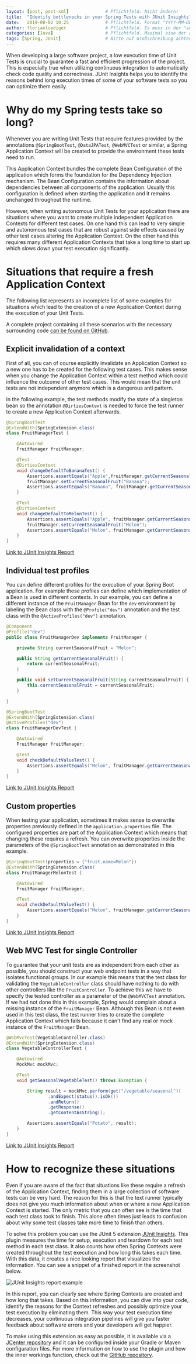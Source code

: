 ```yaml
---
layout: [post, post-xml]              # Pflichtfeld. Nicht ändern!
title:  "Identify bottlenecks in your Spring Tests with JUnit Insights"         # Pflichtfeld. Bitte einen Titel für den Blog Post angeben.
date:   2019-08-02 10:25              # Pflichtfeld. Format "YYYY-MM-DD HH:MM". Muss für Veröffentlichung in der Vergangenheit liegen. (Für Preview egal)
author: florianluediger               # Pflichtfeld. Es muss in der "authors.yml" einen Eintrag mit diesem Namen geben.
categories: [Java]                    # Pflichtfeld. Maximal eine der angegebenen Kategorien verwenden.
tags: [Spring, JUnit]                 # Bitte auf Großschreibung achten.
---
```


When developing a large software project, a low execution time of Unit Tests is crucial to guarantee a fast and efficient progression of the project.
This is especially true when utilizing continuous integration to automatically check code quality and correctness.
JUnit Insights helps you to identify the reasons behind long execution times of some of your software tests so you can optimize them easily.

# Why do my Spring tests take so long?

Whenever you are writing Unit Tests that require features provided by the annotations `@SpringBootTest`, `@DataJPATest`, `@WebMVCTest` or similar, a Spring Application Context will be created to provide the environment these tests need to run.

This Application Context bundles the complete Bean Configuration of the application which forms the foundation for the Dependency Injection mechanism.
The Bean Configuration contains the information about dependencies between all components of the application.
Usually this configuration is defined when starting the application and it remains unchanged throughout the runtime.

However, when writing autonomous Unit Tests for your application there are situations where you want to create multiple independent Application Contexts for different test cases.
On one hand this can lead to very simple and autonomous test cases that are robust against side effects caused by other test cases altering the Application Context.
On the other hand this requires many different Application Contexts that take a long time to start up which slows down your test execution significantly.

# Situations that require a fresh Application Context

The following list represents an incomplete list of some examples for situations which lead to the creation of a new Application Context during the execution of your Unit Tests.

A complete project containing all these scenarios with the necessary surrounding code [can be found on GitHub](https://github.com/florianluediger/ContextRefreshesInSpringTest).

## Explicit invalidation of a context

First of all, you can of course explicitly invalidate an Application Context so a new one has to be created for the following test cases.
This makes sense when you change the Application Context within a test method which could influence the outcome of other test cases.
This would mean that the unit tests are not independent anymore which is a dangerous anti pattern.

In the following example, the test methods modify the state of a singleton bean so the annotation `@DirtiesContext` is needed to force the test runner to create a new Application Context afterwards.

```java
@SpringBootTest
@ExtendWith(SpringExtension.class)
class FruitManagerTest {

    @Autowired
    FruitManager fruitManager;

    @Test
    @DirtiesContext
    void changeDefaultToBananaTest() {
        Assertions.assertEquals("Apple",fruitManager.getCurrentSeasonalFruit());
        fruitManager.setCurrentSeasonalFruit("Banana");
        Assertions.assertEquals("Banana", fruitManager.getCurrentSeasonalFruit());
    }

    @Test
    @DirtiesContext
    void changeDefaultToMelonTest() {
        Assertions.assertEquals("Apple", fruitManager.getCurrentSeasonalFruit());
        fruitManager.setCurrentSeasonalFruit("Melon");
        Assertions.assertEquals("Melon", fruitManager.getCurrentSeasonalFruit());
    }
}
```

[Link to JUnit Insights Report](https://florianluediger.github.io/ContextRefreshesInSpringTest/JUnit%20Insights%20reports/JUnit%20Insights%20Report%20-%20Explicit%20invalidation%20of%20a%20context.html)

## Individual test profiles

You can define different profiles for the execution of your Spring Boot application.
For example these profiles can define which implementation of a Bean is used in different contexts.
In our example, you can define a different instance of the `FruitManager` Bean for the `dev` environment by labeling the Bean class with the `@Profile("dev")` annotation and the test class with the `@ActiveProfiles("dev")` annotation.

```java
@Component
@Profile("dev")
public class FruitManagerDev implements FruitManager {

    private String currentSeasonalFruit = "Melon";

    public String getCurrentSeasonalFruit() {
        return currentSeasonalFruit;
    }

    public void setCurrentSeasonalFruit(String currentSeasonalFruit) {
        this.currentSeasonalFruit = currentSeasonalFruit;
    }

}
```

```java
@SpringBootTest
@ExtendWith(SpringExtension.class)
@ActiveProfiles("dev")
class FruitManagerDevTest {

    @Autowired
    FruitManager fruitManager;

    @Test
    void checkDefaultValueTest() {
        Assertions.assertEquals("Melon", fruitManager.getCurrentSeasonalFruit());
    }
}
```

[Link to JUnit Insights Report](https://florianluediger.github.io/ContextRefreshesInSpringTest/JUnit%20Insights%20reports/JUnit%20Insights%20Report%20-%20Individual%20test%20profiles.html)

## Custom properties

When testing your application, sometimes it makes sense to overwrite properties previously defined in the `application.properties` file.
The configured properties are part of the Application Context which means that changing these requires a refresh.
You can overwrite properties inside the parameters of the `@SpringBootTest` annotation as demonstrated in this example.

```java
@SpringBootTest(properties = {"fruit.name=Melon"})
@ExtendWith(SpringExtension.class)
class FruitManagerMelonTest {

    @Autowired
    FruitManager fruitManager;

    @Test
    void checkDefaultValueTest() {
        Assertions.assertEquals("Melon", fruitManager.getCurrentSeasonalFruit());
    }
}
```

[Link to JUnit Insights Report](https://florianluediger.github.io/ContextRefreshesInSpringTest/JUnit%20Insights%20reports/JUnit%20Insights%20Report%20-%20Custom%20properties.html)

## Web MVC Test for single Controller

To guarantee that your unit tests are as independent from each other as possible, you should construct your web endpoint tests in a way that isolates functional groups.
In our example this means that the test class for validating the `VegetableController` class should have nothing to do with other controllers like the `FruitController`.
To achieve this we have to specify the tested controller as a parameter of the `@WebMVCTest` annotation.
If we had not done this in this example, Spring would complain about a missing instance of the `FruitManager` Bean.
Although this Bean is not even used in this test class, the test runner tries to create the complete Application Context which fails because it can't find any real or mock instance of the `FruitManager` Bean.

```java
@WebMvcTest(VegetableController.class)
@ExtendWith(SpringExtension.class)
class VegetableControllerTest {

    @Autowired
    MockMvc mockMvc;

    @Test
    void getSeasonalVegetableTest() throws Exception {

        String result = mockMvc.perform(get("/vegetable/seasonal"))
                .andExpect(status().isOk())
                .andReturn()
                .getResponse()
                .getContentAsString();

        Assertions.assertEquals("Potato", result);
    }
}
```

[Link to JUnit Insights Report](https://florianluediger.github.io/ContextRefreshesInSpringTest/JUnit%20Insights%20reports/JUnit%20Insights%20Report%20-%20Web%20MVC%20Test%20for%20single%20Controller.html)

# How to recognize these situations

Even if you are aware of the fact that situations like these require a refresh of the Application Context, finding them in a large collection of software tests can be very hard.
The reason for this is that the text runner typically does not give you much information about when or where a new Application Context is started.
The only metric that you can often see is the time that each test class took to finish.
This alone often times just leads to confusion about why some test classes take more time to finish than others.

To solve this problem you can use the JUnit 5 extension [JUnit Insights](https://github.com/adessoag/junit-insights).
This plugin measures the time for setup, execution and teardown for each test method in each test class.
It also counts how often Spring Contexts were created throughout the test execution and how long this takes each time.
With this data, it creates a nice looking report that visualizes the information.
You can see a snippet of a finished report in the screenshot below.

![JUnit Insights report example](https://github.com/adessoAG/junit-insights/raw/master/images/screen1.png)

In this report, you can clearly see where Spring Contexts are created and how long that takes.
Based on this information, you can dive into your code, identify the reasons for the Context refreshes and possibly optimize your test execution by eliminating them.
This way your test execution time decreases, your continuous integration pipelines will give you faster feedback about software errors and your developers will get happier.

To make using this extension as easy as possible, it is available via a [JCenter repository](https://bintray.com/adesso/junit-insights/junit-insights) and it can be configured inside your Gradle or Maven configuration files.
For more information on how to use the plugin and how the inner workings function, check out the [GitHub repository](https://github.com/adessoag/junit-insights).